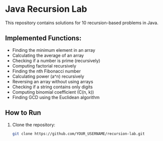 # Java Recursion Lab
This repository contains solutions for 10 recursion-based problems in Java.

## Implemented Functions:
- Finding the minimum element in an array
- Calculating the average of an array
- Checking if a number is prime (recursively)
- Computing factorial recursively
- Finding the nth Fibonacci number
- Calculating power (a^n) recursively
- Reversing an array without using arrays
- Checking if a string contains only digits
- Computing binomial coefficient (C(n, k))
- Finding GCD using the Euclidean algorithm

## How to Run
1. Clone the repository:
   ```sh
   git clone https://github.com/YOUR_USERNAME/recursion-lab.git
